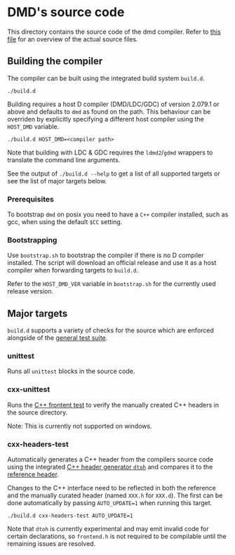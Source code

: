 # DMD's source code

This directory contains the source code of the dmd compiler.
Refer to [this file](dmd/README.md) for an overview of the actual source files.

## Building the compiler

The compiler can be built using the integrated build system `build.d`.

```console
./build.d
```

Building requires a host D compiler (DMD/LDC/GDC) of version 2.079.1 or above
and defaults to `dmd` as found on the path. This behaviour can be overriden
by explicitly specifying a different host compiler using the `HOST_DMD` variable.

```console
./build.d HOST_DMD=<compiler path>
```

Note that building with LDC & GDC requires the `ldmd2`/`gdmd` wrappers to
translate the command line arguments.

See the output of `./build.d --help` to get a list of all supported targets
or see the list of major targets below.

### Prerequisites

To bootstrap `dmd` on posix you need to have a `C++` compiler installed, 
such as gcc, when using the default `$CC` setting. 

### Bootstrapping

Use `bootstrap.sh` to bootstrap the compiler if there is no D compiler
installed. The script will download an official release and use it
as a host compiler when forwarding targets to `build.d`.

Refer to the `HOST_DMD_VER` variable in `bootstrap.sh` for the currently
used release version.

## Major targets

`build.d` supports a variety of checks for the source which are enforced
alongside of the [general test suite](../test/README.md).

### unittest

Runs all `unittest` blocks in the source code.

### cxx-unittest

Runs the [C++ frontent test](tests/cxxfrontend.c) to verify the manually
created C++ headers in the source directory.

Note: This is currently not supported on windows.

### cxx-headers-test

Automatically generates a C++ header from the compilers source code using
the integrated [C++ header generator `dtoh`](dmd/dtoh.d) and compares it
to the [reference header](dmd/frontend.h).

Changes to the C++ interface need to be reflected in both the reference
and the manually curated header (named `XXX.h` for `XXX.d`). The first
can be done automatically by passing `AUTO_UPDATE=1` when running this
target.

```console
./build.d cxx-headers-test AUTO_UPDATE=1
```

Note that `dtoh` is currently experimental and may emit invalid code for
certain declarations, so `frontend.h` is not required to be compilable
until the remaining issues are resolved.

